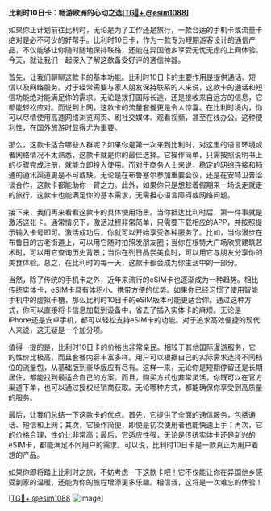 **比利时10日卡：畅游欧洲的心动之选[[TG💪+ @esim1088](https://t.me/s/esim1088)]**

如果你正计划前往比利时，无论是为了工作还是旅行，一款合适的手机卡或流量卡绝对是必不可少的好帮手。比利时10日卡，作为一款专为短期游客设计的通信产品，不仅能够让你随时随地保持联络，还能在异国他乡享受无忧无虑的上网体验。今天，就让我们一起深入了解这款备受好评的通信神器。

首先，让我们聊聊这款卡的基本功能。比利时10日卡的主要作用是提供通话、短信以及网络服务。对于经常需要与家人朋友保持联系的人来说，这款卡的通话和短信功能绝对能满足你的需求。无论是拨打国际长途，还是接收来自远方的信息，它都能轻松应对。而说到上网，这款卡的流量套餐更是令人惊喜。在比利时境内，你可以尽情使用高速网络浏览网页、刷社交媒体、观看视频，甚至在线办公。这种便利性，在国外旅游时显得尤为重要。

那么，这款卡适合哪些人群呢？如果你是第一次来到比利时，对这里的语言环境或者网络情况不太熟悉，这款卡就是你的最佳选择。它操作简单，只需按照说明书上的步骤完成注册，就能立即投入使用。而对于商务人士来说，稳定的网络连接和畅通的通讯渠道更是不可或缺。无论是在布鲁塞尔参加重要会议，还是在安特卫普洽谈合作，这款卡都能助你一臂之力。此外，如果你只是想趁着假期来一场说走就走的旅行，这款卡也能满足你的基本需求，无需担心语言障碍或网络问题。

接下来，我们再来看看这款卡的具体使用场景。当你抵达比利时后，第一件事就是激活这张卡。通常情况下，激活过程非常简单，只需要下载相应的APP，并按照提示输入卡号即可。激活成功后，你就可以开始享受各种服务了。比如，当你漫步在布鲁日的古老街道上，可以用它随时拍照发朋友圈；当你在根特大广场欣赏建筑艺术时，可以用它查询历史背景；当你在列日品尝美食时，可以用它与朋友分享你的美食体验。总之，在比利时的每一天，这款卡都会成为你生活中的一部分。

当然，除了传统的手机卡之外，近年来流行的eSIM卡也逐渐成为一种趋势。相比传统实体卡，eSIM卡具有体积小、携带方便的优势。如果你已经习惯了使用智能手机中的虚拟卡槽，那么比利时10日卡的eSIM版本可能更适合你。通过这种方式，你可以直接将卡信息加载到设备中，省去了插入实体卡的麻烦。无论是iPhone还是安卓手机，都可以轻松支持eSIM卡的功能。对于追求高效便捷的现代人来说，这无疑是一个加分项。

值得一提的是，比利时10日卡的价格也非常亲民。相较于其他国际漫游服务，它的性价比极高，而且套餐内容丰富多样。用户可以根据自己的实际需求选择不同档位的流量包，从基础版到豪华版应有尽有。这样一来，无论你是短期停留还是长期居住，都能找到最适合自己的方案。而且，购买方式也非常灵活，你既可以在官方渠道下单，也可以通过授权经销商获取。无论哪种方式，都能确保你享受到高质量的服务。

最后，让我们总结一下这款卡的优点。首先，它提供了全面的通信服务，包括通话、短信和上网；其次，它操作简便，即使是初次使用者也能快速上手；再次，它的价格合理，性价比非常高；最后，它适应性强，无论是传统实体卡还是新兴的eSIM卡，都能满足不同用户的需求。可以说，比利时10日卡是一款真正为用户着想的产品。

如果你即将踏上比利时之旅，不妨考虑一下这款卡吧！它不仅能让你在异国他乡感受到家的温暖，还能为你的旅程增添更多乐趣。相信我，这将是一次难忘的体验！

[[TG💪+ @esim1088](https://t.me/s/esim1088) ![Image](https://i.postimg.cc/4NQfJmqS/Snipaste-2025-05-13-00-14-12.png)]
